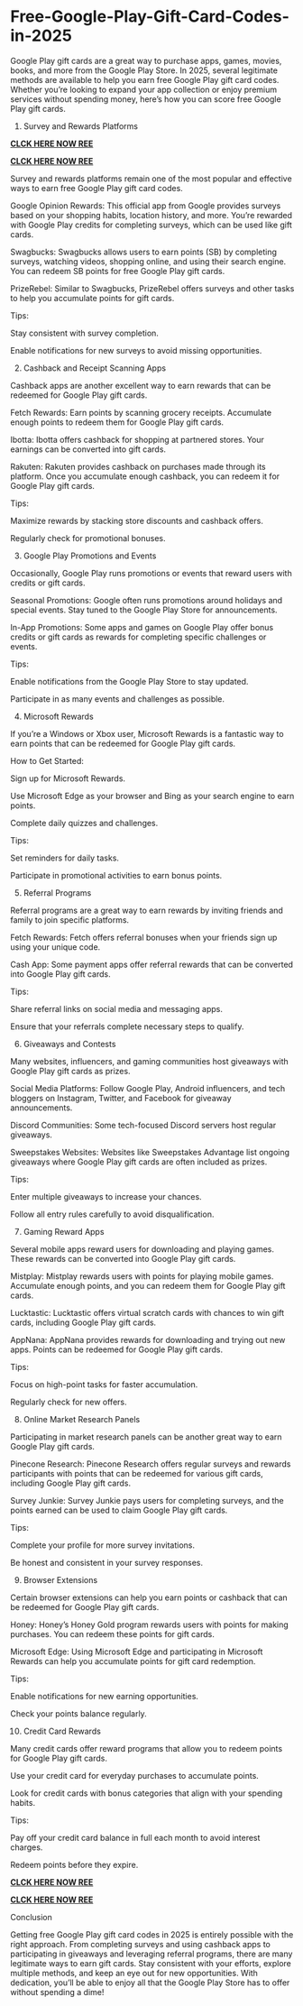 # Free-Google-Play-Gift-Card-Codes-in-2025
Google Play gift cards are a great way to purchase apps, games, movies, books, and more from the Google Play Store. In 2025, several legitimate methods are available to help you earn free Google Play gift card codes. Whether you’re looking to expand your app collection or enjoy premium services without spending money, here’s how you can score free Google Play gift cards.

1. Survey and Rewards Platforms

**[CLCK HERE NOW REE](https://tinyurl.com/google-paly-2025)**

**[CLCK HERE NOW REE](https://tinyurl.com/google-paly-2025)**

Survey and rewards platforms remain one of the most popular and effective ways to earn free Google Play gift card codes.

Google Opinion Rewards: This official app from Google provides surveys based on your shopping habits, location history, and more. You’re rewarded with Google Play credits for completing surveys, which can be used like gift cards.

Swagbucks: Swagbucks allows users to earn points (SB) by completing surveys, watching videos, shopping online, and using their search engine. You can redeem SB points for free Google Play gift cards.

PrizeRebel: Similar to Swagbucks, PrizeRebel offers surveys and other tasks to help you accumulate points for gift cards.

Tips:

Stay consistent with survey completion.

Enable notifications for new surveys to avoid missing opportunities.

2. Cashback and Receipt Scanning Apps

Cashback apps are another excellent way to earn rewards that can be redeemed for Google Play gift cards.

Fetch Rewards: Earn points by scanning grocery receipts. Accumulate enough points to redeem them for Google Play gift cards.

Ibotta: Ibotta offers cashback for shopping at partnered stores. Your earnings can be converted into gift cards.

Rakuten: Rakuten provides cashback on purchases made through its platform. Once you accumulate enough cashback, you can redeem it for Google Play gift cards.

Tips:

Maximize rewards by stacking store discounts and cashback offers.

Regularly check for promotional bonuses.

3. Google Play Promotions and Events

Occasionally, Google Play runs promotions or events that reward users with credits or gift cards.

Seasonal Promotions: Google often runs promotions around holidays and special events. Stay tuned to the Google Play Store for announcements.

In-App Promotions: Some apps and games on Google Play offer bonus credits or gift cards as rewards for completing specific challenges or events.

Tips:

Enable notifications from the Google Play Store to stay updated.

Participate in as many events and challenges as possible.

4. Microsoft Rewards

If you’re a Windows or Xbox user, Microsoft Rewards is a fantastic way to earn points that can be redeemed for Google Play gift cards.

How to Get Started:

Sign up for Microsoft Rewards.

Use Microsoft Edge as your browser and Bing as your search engine to earn points.

Complete daily quizzes and challenges.

Tips:

Set reminders for daily tasks.

Participate in promotional activities to earn bonus points.

5. Referral Programs

Referral programs are a great way to earn rewards by inviting friends and family to join specific platforms.

Fetch Rewards: Fetch offers referral bonuses when your friends sign up using your unique code.

Cash App: Some payment apps offer referral rewards that can be converted into Google Play gift cards.

Tips:

Share referral links on social media and messaging apps.

Ensure that your referrals complete necessary steps to qualify.

6. Giveaways and Contests

Many websites, influencers, and gaming communities host giveaways with Google Play gift cards as prizes.

Social Media Platforms: Follow Google Play, Android influencers, and tech bloggers on Instagram, Twitter, and Facebook for giveaway announcements.

Discord Communities: Some tech-focused Discord servers host regular giveaways.

Sweepstakes Websites: Websites like Sweepstakes Advantage list ongoing giveaways where Google Play gift cards are often included as prizes.

Tips:

Enter multiple giveaways to increase your chances.

Follow all entry rules carefully to avoid disqualification.

7. Gaming Reward Apps

Several mobile apps reward users for downloading and playing games. These rewards can be converted into Google Play gift cards.

Mistplay: Mistplay rewards users with points for playing mobile games. Accumulate enough points, and you can redeem them for Google Play gift cards.

Lucktastic: Lucktastic offers virtual scratch cards with chances to win gift cards, including Google Play gift cards.

AppNana: AppNana provides rewards for downloading and trying out new apps. Points can be redeemed for Google Play gift cards.

Tips:

Focus on high-point tasks for faster accumulation.

Regularly check for new offers.

8. Online Market Research Panels

Participating in market research panels can be another great way to earn Google Play gift cards.

Pinecone Research: Pinecone Research offers regular surveys and rewards participants with points that can be redeemed for various gift cards, including Google Play gift cards.

Survey Junkie: Survey Junkie pays users for completing surveys, and the points earned can be used to claim Google Play gift cards.

Tips:

Complete your profile for more survey invitations.

Be honest and consistent in your survey responses.

9. Browser Extensions

Certain browser extensions can help you earn points or cashback that can be redeemed for Google Play gift cards.

Honey: Honey’s Honey Gold program rewards users with points for making purchases. You can redeem these points for gift cards.

Microsoft Edge: Using Microsoft Edge and participating in Microsoft Rewards can help you accumulate points for gift card redemption.

Tips:

Enable notifications for new earning opportunities.

Check your points balance regularly.

10. Credit Card Rewards

Many credit cards offer reward programs that allow you to redeem points for Google Play gift cards.

Use your credit card for everyday purchases to accumulate points.

Look for credit cards with bonus categories that align with your spending habits.

Tips:

Pay off your credit card balance in full each month to avoid interest charges.

Redeem points before they expire.

**[CLCK HERE NOW REE](https://tinyurl.com/google-paly-2025)**

**[CLCK HERE NOW REE](https://tinyurl.com/google-paly-2025)**

Conclusion

Getting free Google Play gift card codes in 2025 is entirely possible with the right approach. From completing surveys and using cashback apps to participating in giveaways and leveraging referral programs, there are many legitimate ways to earn gift cards. Stay consistent with your efforts, explore multiple methods, and keep an eye out for new opportunities. With dedication, you’ll be able to enjoy all that the Google Play Store has to offer without spending a dime!
